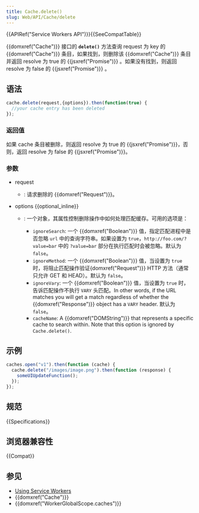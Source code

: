 ```yaml
---
title: Cache.delete()
slug: Web/API/Cache/delete
---
```


{{APIRef("Service Workers API")}}{{SeeCompatTable}}

{{domxref("Cache")}} 接口的 **`delete()`** 方法查询 request 为 key 的 {{domxref("Cache")}} 条目，如果找到，则删除该 {{domxref("Cache")}} 条目并返回 resolve 为 true 的 {{jsxref("Promise")}} 。如果没有找到，则返回 resolve 为 false 的 {{jsxref("Promise")}} 。

## 语法

```js
cache.delete(request,{options}).then(function(true) {
  //your cache entry has been deleted
});
```

### 返回值

如果 cache 条目被删除，则返回 resolve 为 true 的 {{jsxref("Promise")}}，否则，返回 resolve 为 false 的 {{jsxref("Promise")}}。

### 参数

- request
  - : 请求删除的 {{domxref("Request")}}。
- options {{optional_inline}}

  - : 一个对象，其属性控制删除操作中如何处理匹配缓存。可用的选项是：

    - `ignoreSearch`: 一个 {{domxref("Boolean")}} 值，指定匹配进程中是否忽略 `url` 中的查询字符串。如果设置为 `true`，`http://foo.com/?value=bar` 中的 `?value=bar` 部分在执行匹配时会被忽略。默认为 `false`。
    - `ignoreMethod`: 一个 {{domxref("Boolean")}} 值，当设置为 `true` 时，将阻止匹配操作验证{domxref("Request")}} HTTP 方法（通常只允许 GET 和 HEAD）。默认为 `false`。
    - `ignoreVary`: 一个 {{domxref("Boolean")}} 值，当设置为 `true` 时，告诉匹配操作不执行 `VARY` 头匹配。In other words, if the URL matches you will get a match regardless of whether the {{domxref("Response")}} object has a `VARY` header. 默认为 `false`。
    - `cacheName`: A {{domxref("DOMString")}} that represents a specific cache to search within. Note that this option is ignored by `Cache.delete()`.

## 示例

```js
caches.open("v1").then(function (cache) {
  cache.delete("/images/image.png").then(function (response) {
    someUIUpdateFunction();
  });
});
```

## 规范

{{Specifications}}

## 浏览器兼容性

{{Compat}}

## 参见

- [Using Service Workers](/zh-CN/docs/Web/API/ServiceWorker_API/Using_Service_Workers)
- {{domxref("Cache")}}
- {{domxref("WorkerGlobalScope.caches")}}
